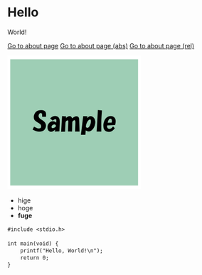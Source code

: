 # Hello

World!

[Go to about page](htpp://localhost:8888/about.md)
[Go to about page (abs)](/about.md)
[Go to about page (rel)](about.md)

![image](sample.png)

* hige
* hoge
* **fuge**

```
#include <stdio.h>

int main(void) {
    printf("Hello, World!\n");
    return 0;
}
```

